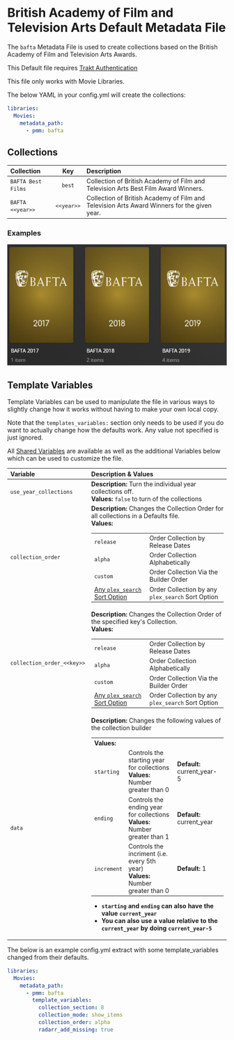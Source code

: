 # British Academy of Film and Television Arts Default Metadata File

The `bafta` Metadata File is used to create collections based on the British Academy of Film and Television Arts Awards.

This Default file requires [Trakt Authentication](https://metamanager.wiki/en/latest/config/trakt.html)

This file only works with Movie Libraries.

The below YAML in your config.yml will create the collections:

```yaml
libraries:
  Movies:
    metadata_path:
      - pmm: bafta
```

## Collections

| Collection         |    Key     | Description                                                                                 |
|:-------------------|:----------:|:--------------------------------------------------------------------------------------------|
| `BAFTA Best Films` |   `best`   | Collection of British Academy of Film and Television Arts Best Film Award Winners.          |
| `BAFTA <<year>>`   | `<<year>>` | Collection of British Academy of Film and Television Arts Award Winners for the given year. |

### Examples

![](../images/bafta.png)

## Template Variables

Template Variables can be used to manipulate the file in various ways to slightly change how it works without having to make your own local copy.

Note that the `templates_variables:` section only needs to be used if you do want to actually change how the defaults work. Any value not specified is just ignored.

All [Shared Variables](../variables) are available as well as the additional Variables below which can be used to customize the file.

| Variable                   | Description & Values                                                                                                                                                                                                                                                                                                                                                                                                                                                                                                                                                                                                                                                                                                                                                                                                                                                                                                                                                                |
|:---------------------------|:------------------------------------------------------------------------------------------------------------------------------------------------------------------------------------------------------------------------------------------------------------------------------------------------------------------------------------------------------------------------------------------------------------------------------------------------------------------------------------------------------------------------------------------------------------------------------------------------------------------------------------------------------------------------------------------------------------------------------------------------------------------------------------------------------------------------------------------------------------------------------------------------------------------------------------------------------------------------------------|
| `use_year_collections`     | **Description:** Turn the individual year collections off.<br>**Values:** `false` to turn of the collections                                                                                                                                                                                                                                                                                                                                                                                                                                                                                                                                                                                                                                                                                                                                                                                                                                                                        |
| `collection_order`         | **Description:** Changes the Collection Order for all collections in a Defaults file.<br>**Values:**<table class="clearTable"><tr><td>`release`</td><td>Order Collection by Release Dates</td></tr><tr><td>`alpha`</td><td>Order Collection Alphabetically</td></tr><tr><td>`custom`</td><td>Order Collection Via the Builder Order</td></tr><tr><td>[Any `plex_search` Sort Option](../builders/plex.md#sort-options)</td><td>Order Collection by any `plex_search` Sort Option</td></tr></table>                                                                                                                                                                                                                                                                                                                                                                                                                                                                                  |
| `collection_order_<<key>>` | **Description:** Changes the Collection Order of the specified key's Collection.<br>**Values:**<table class="clearTable"><tr><td>`release`</td><td>Order Collection by Release Dates</td></tr><tr><td>`alpha`</td><td>Order Collection Alphabetically</td></tr><tr><td>`custom`</td><td>Order Collection Via the Builder Order</td></tr><tr><td>[Any `plex_search` Sort Option](../builders/plex.md#sort-options)</td><td>Order Collection by any `plex_search` Sort Option</td></tr></table>                                                                                                                                                                                                                                                                                                                                                                                                                                                                                       |
| `data`                     | **Description:** Changes the following values of the collection builder<br><table class="clearTable"><tr><th>Values:</th></tr><tr><td><code>starting</code></td><td>Controls the starting year for collections</br><strong>Values:</strong> Number greater than 0</td><td><strong>Default:</strong> current_year-5</td></tr><tr><td><code>ending</code></td><td>Controls the ending year for collections</br><strong>Values:</strong> Number greater than 1</td><td><strong>Default:</strong> current_year</td></tr><tr><td><code>increment</code></td><td>Controls the incriment (i.e. every 5th year)</br><strong>Values:</strong> Number greater than 0</td><td><strong>Default:</strong> 1</td></tr></table><ul><li><strong><code>starting</code> and <code>ending</code> can also have the value <code>current_year</code></strong></li><li><strong>You can also use a value relative to the <code>current_year</code> by doing <code>current_year-5</code></strong></li></ul> |

The below is an example config.yml extract with some template_variables changed from their defaults.

```yaml
libraries:
  Movies:
    metadata_path:
      - pmm: bafta
        template_variables:
          collection_section: 8
          collection_mode: show_items
          collection_order: alpha
          radarr_add_missing: true
```
